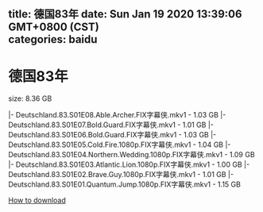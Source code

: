 
title: 德国83年
date: Sun Jan 19 2020 13:39:06 GMT+0800 (CST)    
categories: baidu
---

# 德国83年
size: 8.36 GB
 
 
|- Deutschland.83.S01E08.Able.Archer.FIX字幕侠.mkv1 - 1.03 GB
|- Deutschland.83.S01E07.Bold.Guard.FIX字幕侠.mkv1 - 1.01 GB
|- Deutschland.83.S01E06.Bold.Guard.FIX字幕侠.mkv1 - 1.03 GB
|- Deutschland.83.S01E05.Cold.Fire.1080p.FIX字幕侠.mkv1 - 1.04 GB
|- Deutschland.83.S01E04.Northern.Wedding.1080p.FIX字幕侠.mkv1 - 1.09 GB
|- Deutschland.83.S01E03.Atlantic.Lion.1080p.FIX字幕侠.mkv1 - 1.00 GB
|- Deutschland.83.S01E02.Brave.Guy.1080p.FIX字幕侠.mkv1 - 1.01 GB
|- Deutschland.83.S01E01.Quantum.Jump.1080p.FIX字幕侠.mkv1 - 1.15 GB

[How to download](https://bpcam.bemobtrk.com/go/2ceec3aa-1ca2-46d6-b9ff-aaa5c184517c?jno=583)